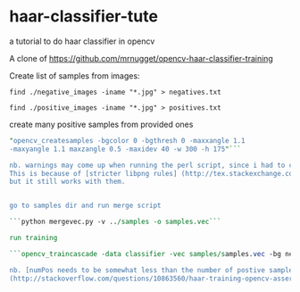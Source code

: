 # haar-classifier-tute
a tutorial to do haar classifier in opencv
 
A clone of https://github.com/mrnugget/opencv-haar-classifier-training

Create list of samples from images:
 
```find ./negative_images -iname "*.jpg" > negatives.txt```

```find ./positive_images -iname "*.jpg" > positives.txt```

create many positive samples from provided ones

```perl bin/createsamples.pl positives.txt negatives.txt samples 1500
"opencv_createsamples -bgcolor 0 -bgthresh 0 -maxxangle 1.1
-maxyangle 1.1 maxzangle 0.5 -maxidev 40 -w 300 -h 175"```

nb. warnings may come up when running the perl script, since i had to change some files from png to jpg. 
This is because of [stricter libpng rules] (http://tex.stackexchange.com/questions/125612/warning-pdflatex-libpng-warning-iccp-known-incorrect-srgb-profile)
but it still works with them. 


go to samples dir and run merge script

```python mergevec.py -v ../samples -o samples.vec```

run training

```opencv_traincascade -data classifier -vec samples/samples.vec -bg negatives.txt -numStages 20 -minHitRate 0.999 -maxFalseAlarmRate 0.5 -numPos 1000 -numNeg 13 -w 300 -h 175 -mode BASIC -precalcValBufSize 512```

nb. [numPos needs to be somewhat less than the number of postive samples, based on background similarity, numStages, minHitRate]
(http://stackoverflow.com/questions/10863560/haar-training-opencv-assertion-failed)
